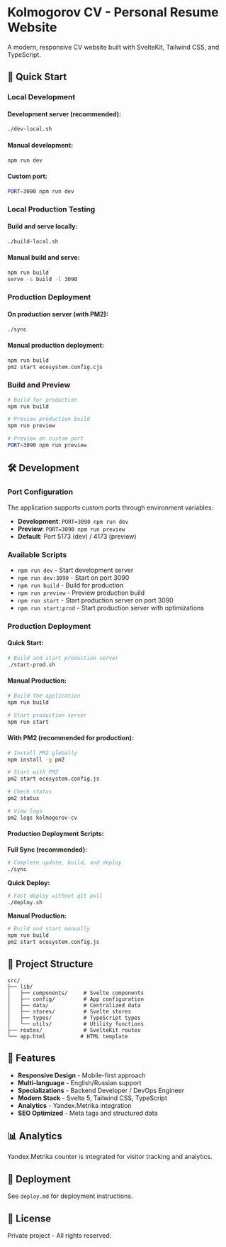 # Kolmogorov CV - Personal Resume Website

A modern, responsive CV website built with SvelteKit, Tailwind CSS, and TypeScript.

## 🚀 Quick Start

### Local Development

#### Development server (recommended):
```bash
./dev-local.sh
```

#### Manual development:
```bash
npm run dev
```

#### Custom port:
```bash
PORT=3090 npm run dev
```

### Local Production Testing

#### Build and serve locally:
```bash
./build-local.sh
```

#### Manual build and serve:
```bash
npm run build
serve -s build -l 3090
```

### Production Deployment

#### On production server (with PM2):
```bash
./sync
```

#### Manual production deployment:
```bash
npm run build
pm2 start ecosystem.config.cjs
```

### Build and Preview

```bash
# Build for production
npm run build

# Preview production build
npm run preview

# Preview on custom port
PORT=3090 npm run preview
```

## 🛠️ Development

### Port Configuration

The application supports custom ports through environment variables:

- **Development**: `PORT=3090 npm run dev`
- **Preview**: `PORT=3090 npm run preview`
- **Default**: Port 5173 (dev) / 4173 (preview)

### Available Scripts

- `npm run dev` - Start development server
- `npm run dev:3090` - Start on port 3090
- `npm run build` - Build for production
- `npm run preview` - Preview production build
- `npm run start` - Start production server on port 3090
- `npm run start:prod` - Start production server with optimizations

### Production Deployment

#### Quick Start:
```bash
# Build and start production server
./start-prod.sh
```

#### Manual Production:
```bash
# Build the application
npm run build

# Start production server
npm run start
```

#### With PM2 (recommended for production):
```bash
# Install PM2 globally
npm install -g pm2

# Start with PM2
pm2 start ecosystem.config.js

# Check status
pm2 status

# View logs
pm2 logs kolmogorov-cv
```

#### Production Deployment Scripts:

**Full Sync (recommended):**
```bash
# Complete update, build, and deploy
./sync
```

**Quick Deploy:**
```bash
# Fast deploy without git pull
./deploy.sh
```

**Manual Production:**
```bash
# Build and start manually
npm run build
pm2 start ecosystem.config.js
```

## 📁 Project Structure

```
src/
├── lib/
│   ├── components/     # Svelte components
│   ├── config/         # App configuration
│   ├── data/           # Centralized data
│   ├── stores/         # Svelte stores
│   ├── types/          # TypeScript types
│   └── utils/          # Utility functions
├── routes/             # SvelteKit routes
└── app.html           # HTML template
```

## 🎨 Features

- **Responsive Design** - Mobile-first approach
- **Multi-language** - English/Russian support
- **Specializations** - Backend Developer / DevOps Engineer
- **Modern Stack** - Svelte 5, Tailwind CSS, TypeScript
- **Analytics** - Yandex.Metrika integration
- **SEO Optimized** - Meta tags and structured data

## 📊 Analytics

Yandex.Metrika counter is integrated for visitor tracking and analytics.

## 🚀 Deployment

See `deploy.md` for deployment instructions.

## 📝 License

Private project - All rights reserved.
